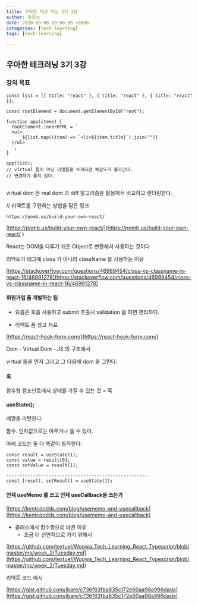 ```yaml
---
title: 우아한 테크 러닝 3기 3강
author: 우종선
date: 2020-09-08 09:00:00 +0800
categories: [tech-learning]
tags: [tech-learning]

---
```


## 우아한 테크러닝 3기 3강


### 강의 목표

```
const list = [{ title: "react" }, { title: "react" }, { title: "react" }];

const rootElement = document.getElementById("root");

function app(items) {
  rootElement.innerHTML = `
  <ul>
      ${list.map((item) => `<li>${item.title}`).join("")}
  </ul>
  `;
}

app(list);
// virtual 돔이 아닌 리얼돔을 쓰게되면 복잡도가 올라간다.
// 변경하기 좋지 않다.


```

virtual dom 은 real dom 과 diff 알고리즘을 활용해서 비교하고 렌더링한다.


// 리액트를 구현하는 방법을 담은 링크

```
https://pomb.us/build-your-own-react/ 
```

[https://pomb.us/build-your-own-react/](https://pomb.us/build-your-own-react/ )

React는 DOM을 다루기 쉬운 Object로 변환해서 사용하는 것이다

리액트가 태그에 class 가 아니라 className 을 사용하는 이유

[https://stackoverflow.com/questions/46989454/class-vs-classname-in-react-16/46991278](https://stackoverflow.com/questions/46989454/class-vs-classname-in-react-16/46991278)



#### 회원가입 폼 개발하는 팁

- 요즘은 훅을 사용하고 submit 호출시 validation 을 하면 편리하다.

- 리액트 폼 참고 자료

[https://react-hook-form.com/](https://react-hook-form.com/)


Dom - Virtual Dom - JS 의 구조에서

virtual 돔을 먼저 그리고 그 다음에 dom 을 그린다.

#### 훅

함수형 컴포넌트에서 상태를 가질 수 있는 것  = 훅

#### useState();

배열을 리턴한다.

함수. 인자값으로는 아무거나 쓸 수 있다.

아래 코드는 둘 다 똑같이 동작한다.

```
const result = useState(1);
const value = result[0];
const setValue = result[1];

-----------------------------------------------------
const [result, setResult] = useState(1);

```


#### 언제 useMemo 를 쓰고 언제 useCallback을 쓰는가

[https://kentcdodds.com/blog/usememo-and-usecallback](https://kentcdodds.com/blog/usememo-and-usecallback)


- 클래스에서 함수형으로 바뀐 이유
    - 조금 더 선언적으로 가기 위해서

[https://github.com/textuel/Woowa_Tech_Learning_React_Typescript/blob/master/ms/week_2/Tuesday.md](https://github.com/textuel/Woowa_Tech_Learning_React_Typescript/blob/master/ms/week_2/Tuesday.md)


리액트 코드 예시

[https://gist.github.com/ibare/c736f63fba835c172e60aa98a996dada](https://gist.github.com/ibare/c736f63fba835c172e60aa98a996dada)